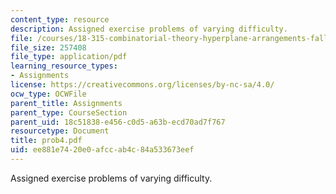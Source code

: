 ```yaml
---
content_type: resource
description: Assigned exercise problems of varying difficulty.
file: /courses/18-315-combinatorial-theory-hyperplane-arrangements-fall-2004/ee881e7420e0afccab4c84a533673eef_prob4.pdf
file_size: 257408
file_type: application/pdf
learning_resource_types:
- Assignments
license: https://creativecommons.org/licenses/by-nc-sa/4.0/
ocw_type: OCWFile
parent_title: Assignments
parent_type: CourseSection
parent_uid: 18c51838-e456-c0d5-a63b-ecd70ad7f767
resourcetype: Document
title: prob4.pdf
uid: ee881e74-20e0-afcc-ab4c-84a533673eef
---
```

Assigned exercise problems of varying difficulty.